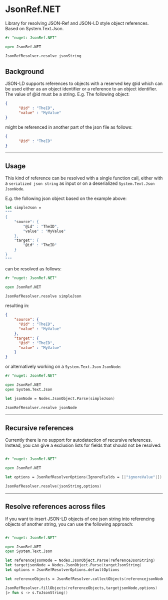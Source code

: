 # JsonRef.NET
Library for resolving JSON-Ref and JSON-LD style object references. Based on System.Text.Json.

```fsharp
#r "nuget: JsonRef.NET"

open JsonRef.NET

JsonRefResolver.resolve jsonString
```

## Background

JSON-LD supports references to objects with a reserved key @id which can be used either as an object identifier or a reference to an object identifier. The value of @id must be a string. E.g. The following object: 

```json
{
      "@id" : "TheID",
      "value" : "MyValue"
}
```
might be referenced in another part of the json file as follows:

```json
{
      "@id" : "TheID"
}
```
----
## Usage

This kind of reference can be resolved with a single function call, either with a `serialized json string` as input or on a deserialized `System.Text.Json JsonNode`.

E.g. the following json object based on the example above:

```fsharp
let simpleJson = 
"""
{
    "source": {
        "@id" : "TheID",
        "value" : "MyValue"
    },
    "target": {
        "@id" : "TheID"
    }
}
"""
```

can be resolved as follows:

```fsharp
#r "nuget: JsonRef.NET"

open JsonRef.NET

JsonRefResolver.resolve simpleJson
```

resulting in: 

```json
{
    "source": {
      "@id" : "TheID",
      "value" : "MyValue"
    },
    "target": {
      "@id" : "TheID",
      "value" : "MyValue"
    }
}
```

or alternatively working on a `System.Text.Json` `JsonNode`:

```fsharp
#r "nuget: JsonRef.NET"

open JsonRef.NET
open System.Text.Json

let jsonNode = Nodes.JsonObject.Parse(simpleJson)

JsonRefResolver.resolve jsonNode
```

----
## Recursive references

Currently there is no support for autodetection of recursive references. Instead, you can give a exclusion lists for fields that should not be resolved:

```fsharp

#r "nuget: JsonRef.NET"

open JsonRef.NET

let options = JsonRefResolverOptions(IgnoreFields = [|"ignoreValue"|])

JsonRefResolver.resolve(jsonString,options)

```

----
## Resolve references across files

If you want to insert JSON-LD objects of one json string into referencing objects of another string, you can use the following approach:

```fsharp

#r "nuget: JsonRef.NET"

open JsonRef.NET
open System.Text.Json

let referencejsonNode = Nodes.JsonObject.Parse(referenceJsonString)
let targetjsonNode = Nodes.JsonObject.Parse(targetJsonString)
let options = JsonRefResolverOptions.defaultOptions

let referenceObjects = JsonRefResolver.collectObjects(referencejsonNode,options)

JsonRefResolver.fillObjects(referenceObjects,targetjsonNode,options)
|> fun s -> s.ToJsonString()
```